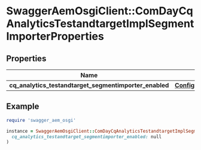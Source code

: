 # SwaggerAemOsgiClient::ComDayCqAnalyticsTestandtargetImplSegmentImporterProperties

## Properties

| Name | Type | Description | Notes |
| ---- | ---- | ----------- | ----- |
| **cq_analytics_testandtarget_segmentimporter_enabled** | [**ConfigNodePropertyBoolean**](ConfigNodePropertyBoolean.md) |  | [optional] |

## Example

```ruby
require 'swagger_aem_osgi'

instance = SwaggerAemOsgiClient::ComDayCqAnalyticsTestandtargetImplSegmentImporterProperties.new(
  cq_analytics_testandtarget_segmentimporter_enabled: null
)
```

